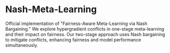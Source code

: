 # Nash-Meta-Learning
Official implementation of "Fairness-Aware Meta-Learning via Nash Bargaining." We explore hypergradient conflicts in one-stage meta-learning and their impact on fairness. Our two-stage approach uses Nash bargaining to mitigate conflicts, enhancing fairness and model performance simultaneously.
